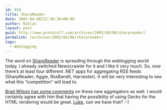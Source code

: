 ```yaml
---
id: 918
title: SharpReader
date: 2003-04-06T22:36:39+00:00
author: Niklas
layout: post
guid: http://www.protocol7.com/archives/2003/04/06/sharpreader/
permalink: /archives/2003/04/06/sharpreader/
tags:
  - Weblogging
---
```

<div class='microid-b30ab707d378777eea1b047442ebf925a57e4a98'>
  <p>
    The word on <a href="http://www.hutteman.com/weblog/2003/04/06.html#000056">SharpReader</a> is spreading through the weblogging world today. I already switched Newzcrawler for it and I like it very much. So, now there&#8217;s at least four different .NET apps for aggregating RSS feeds (SharpReader, Aggie, RssBandit, Harvester). It will be very interesting to see what this &#8220;competition&#8221; will lead to.
  </p>
  
  <p>
    <a href="http://dotnetguy.techieswithcats.com/archives/002865.shtml">Brad Wilson has some comments</a> on these new aggregators as well. I would certainly agree with him that having the possibility of using Gecko for the HTML rendering would be great. <a href="http://www.hutteman.com/weblog/">Luke</a>, can we have that? :-)
  </p>
</div>